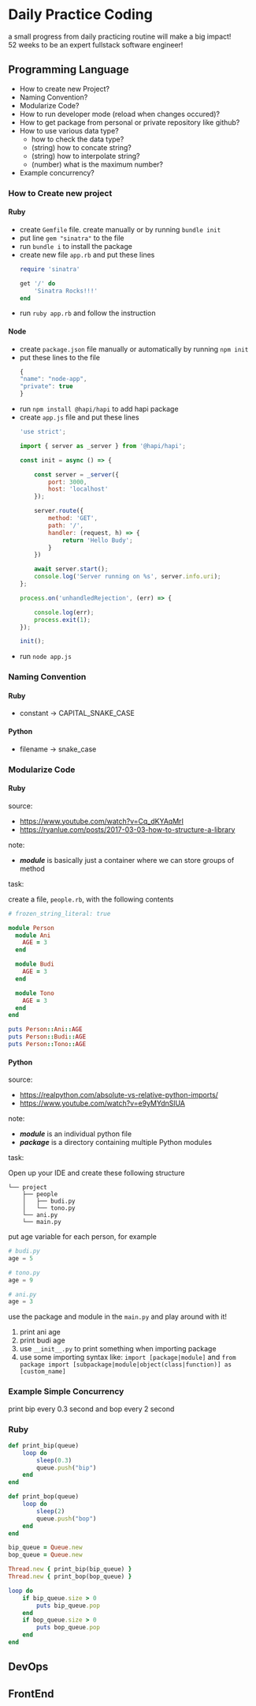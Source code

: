# Daily Practice Coding

a small progress from daily practicing routine will make a big impact!    
52 weeks to be an expert fullstack software engineer!

## Programming Language

- How to create new Project?
- Naming Convention?
- Modularize Code?
- How to run developer mode (reload when changes occured)?
- How to get package from personal or private repository like github?
- How to use various data type?
    - how to check the data type?
    - (string) how to concate string?
    - (string) how to interpolate string?
    - (number) what is the maximum number?
- Example concurrency?


### How to Create new project

#### Ruby

- create `Gemfile` file. create manually or by running `bundle init`
- put line `gem "sinatra"` to the file
- run `bundle i` to install the package
- create new file `app.rb` and put these lines
    ```rb
    require 'sinatra'

    get '/' do
        'Sinatra Rocks!!!'
    end
    ```
- run `ruby app.rb` and follow the instruction

#### Node

- create `package.json` file manually or automatically by running `npm init`
- put these lines to the file
    ```js
    {
    "name": "node-app",
    "private": true
    }
    ```
- run `npm install @hapi/hapi` to add hapi package 
- create `app.js` file and put these lines 
    ```js
    'use strict';

    import { server as _server } from '@hapi/hapi';

    const init = async () => {

        const server = _server({
            port: 3000,
            host: 'localhost'
        });

        server.route({
            method: 'GET',
            path: '/',
            handler: (request, h) => {
                return 'Hello Budy';
            }
        })

        await server.start();
        console.log('Server running on %s', server.info.uri);
    };

    process.on('unhandledRejection', (err) => {

        console.log(err);
        process.exit(1);
    });

    init();
    ```
- run `node app.js`

### Naming Convention

#### Ruby
- constant -> CAPITAL_SNAKE_CASE

#### Python
- filename -> snake_case


### Modularize Code

#### Ruby

source:
- https://www.youtube.com/watch?v=Cq_dKYAqMrI
- https://ryanlue.com/posts/2017-03-03-how-to-structure-a-library

note:
- **_module_** is basically just a container where we can store groups of method

task:

create a file, `people.rb`, with the following contents

```rb
# frozen_string_literal: true

module Person
  module Ani
    AGE = 3
  end

  module Budi
    AGE = 3
  end

  module Tono
    AGE = 3
  end
end

puts Person::Ani::AGE
puts Person::Budi::AGE
puts Person::Tono::AGE
```



#### Python 

source: 
- https://realpython.com/absolute-vs-relative-python-imports/
- https://www.youtube.com/watch?v=e9yMYdnSlUA

note:
- **_module_** is an individual python file
- **_package_** is a directory containing multiple Python modules

task:

Open up your IDE and create these following structure

```
└── project
    ├── people
    │   ├── budi.py
    │   └── tono.py
    └── ani.py
    └── main.py
```

put age variable for each person, for example

```py
# budi.py
age = 5
```

```py
# tono.py
age = 9
```

```py
# ani.py
age = 3
```

use the package and module in the `main.py` and play around with it!

1. print ani age 
2. print budi age
3. use `__init__.py` to print something when importing package
4. use some importing syntax like: `import [package|module]` and `from package import [subpackage|module|object(class|function)] as [custom_name]`



### Example Simple Concurrency

print bip every 0.3 second and bop every 2 second

### Ruby

```rb
def print_bip(queue)
    loop do
        sleep(0.3)
        queue.push("bip")
    end
end

def print_bop(queue)
    loop do
        sleep(2)
        queue.push("bop")
    end
end

bip_queue = Queue.new
bop_queue = Queue.new

Thread.new { print_bip(bip_queue) }
Thread.new { print_bop(bop_queue) }

loop do 
    if bip_queue.size > 0 
        puts bip_queue.pop
    end
    if bop_queue.size > 0 
        puts bop_queue.pop
    end 
end
```


## DevOps




## FrontEnd
